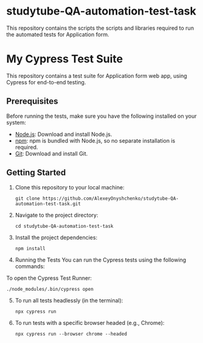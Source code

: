 # studytube-QA-automation-test-task
This repository contains the scripts the scripts and libraries required to run the automated tests for Application form.

# My Cypress Test Suite

This repository contains a test suite for Application form web app, using Cypress for end-to-end testing.

## Prerequisites

Before running the tests, make sure you have the following installed on your system:

- [Node.js](https://nodejs.org/): Download and install Node.js.
- [npm](https://www.npmjs.com/): npm is bundled with Node.js, so no separate installation is required.
- [Git](https://git-scm.com/): Download and install Git.

## Getting Started

1. Clone this repository to your local machine:

   ```git clone https://github.com/AlexeyOnyshchenko/studytube-QA-automation-test-task.git```
2. Navigate to the project directory:

   ```cd studytube-QA-automation-test-task```

3. Install the project dependencies:

   ```npm install```

4. Running the Tests
You can run the Cypress tests using the following commands:

To open the Cypress Test Runner:

   ```./node_modules/.bin/cypress open```

5. To run all tests headlessly (in the terminal):

   ```npx cypress run```

6. To run tests with a specific browser headed (e.g., Chrome):

   ```npx cypress run --browser chrome --headed```



